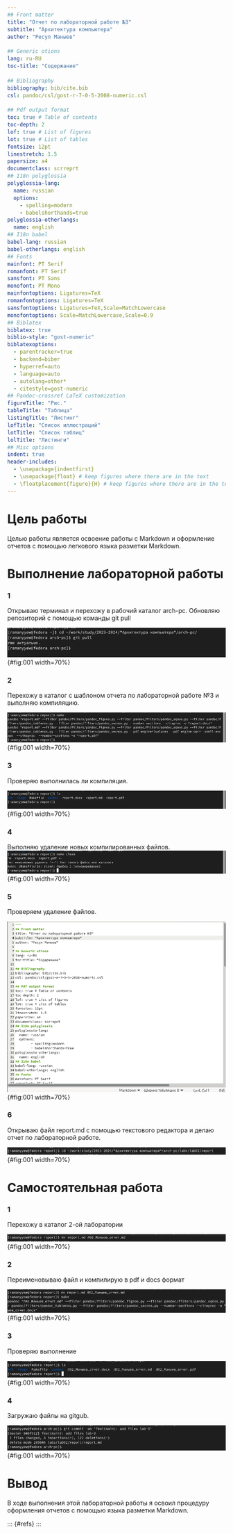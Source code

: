 ```yaml
---
## Front matter
title: "Отчет по лабораторной работе №3"
subtitle: "Архитектура компьютера"
author: "Ресул Маныев"

## Generic otions
lang: ru-RU
toc-title: "Содержание"

## Bibliography
bibliography: bib/cite.bib
csl: pandoc/csl/gost-r-7-0-5-2008-numeric.csl

## Pdf output format
toc: true # Table of contents
toc-depth: 2
lof: true # List of figures
lot: true # List of tables
fontsize: 12pt
linestretch: 1.5
papersize: a4
documentclass: scrreprt
## I18n polyglossia
polyglossia-lang:
  name: russian
  options:
	- spelling=modern
	- babelshorthands=true
polyglossia-otherlangs:
  name: english
## I18n babel
babel-lang: russian
babel-otherlangs: english
## Fonts
mainfont: PT Serif
romanfont: PT Serif
sansfont: PT Sans
monofont: PT Mono
mainfontoptions: Ligatures=TeX
romanfontoptions: Ligatures=TeX
sansfontoptions: Ligatures=TeX,Scale=MatchLowercase
monofontoptions: Scale=MatchLowercase,Scale=0.9
## Biblatex
biblatex: true
biblio-style: "gost-numeric"
biblatexoptions:
  - parentracker=true
  - backend=biber
  - hyperref=auto
  - language=auto
  - autolang=other*
  - citestyle=gost-numeric
## Pandoc-crossref LaTeX customization
figureTitle: "Рис."
tableTitle: "Таблица"
listingTitle: "Листинг"
lofTitle: "Список иллюстраций"
lotTitle: "Список таблиц"
lolTitle: "Листинги"
## Misc options
indent: true
header-includes:
  - \usepackage{indentfirst}
  - \usepackage{float} # keep figures where there are in the text
  - \floatplacement{figure}{H} # keep figures where there are in the text
---
```


# Цель работы

Целью работы является освоение работы с Markdown и оформление отчетов с помощью легкового языка разметки Markdown.

# Выполнение лабораторной работы
### 1

Открываю терминал и перехожу в рабочий каталог arch-pc. Обновляю репозиторий с помощью команды git pull

![Обновление репозитория и перемещение между файлами](image/1.png){#fig:001 width=70%}

### 2
Перехожу в каталог с шаблоном отчета по лабораторной работе №3 и выполняю компиляцию.

![компиляция шаблона](image/2.png){#fig:001 width=70%}
 
### 3
Проверяю выполнилась ли компиляция.

![Проверка на выполнение компиляции](image/3.png){#fig:001 width=70%}

### 4
Выполняю удаление новых компилированных файлов.
![Удаление компилированных файлов](image/4.png){#fig:001 width=70%}

### 5
Проверяем удаление файлов.

![Проверка на удаление](image/5.png){#fig:001 width=70%}

### 6
Открываю файл report.md с помощью текстового редактора и делаю отчет по лабораторной работе.

![Открытие редактора и заполнение отчета](image/6.png){#fig:001 width=70%}

# Самостоятельная работа
### 1
Перехожу в каталог 2-ой лаборатории

![Отерытие католога лаб 2](image/7.png){#fig:001 width=70%}

### 2
Переименовываю файл и компилирую в pdf и docs формат

![переименовывание](image/8.png){#fig:001 width=70%}

### 3
Проверяю выполнение

![проверка](image/9.png){#fig:001 width=70%}

### 4
Загружаю файлы на gitgub.

![загрузка](image/10.png){#fig:001 width=70%}

# Вывод
В ходе выполнения этой лабораторной работы я освоил процедуру оформления  отчетов с помощью языка разметки Markdown. 

::: {#refs}
:::
